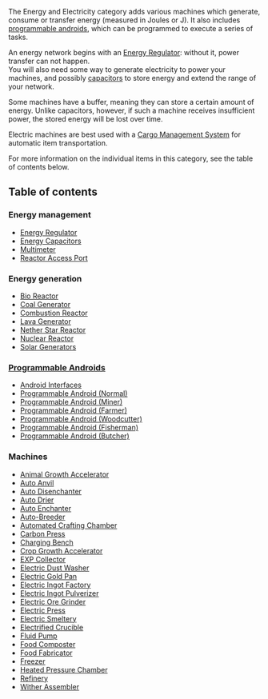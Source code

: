 The Energy and Electricity category adds various machines which generate, consume or transfer energy (measured in Joules or J). It also includes [programmable androids](https://github.com/TheBusyBiscuit/Slimefun4/wiki/Androids), which can be programmed to execute a series of tasks.

An energy network begins with an [Energy Regulator](https://github.com/TheBusyBiscuit/Slimefun4/wiki/Energy-Regulator): without it, power transfer can not happen.<br>
You will also need some way to generate electricity to power your machines, and possibly [capacitors](https://github.com/TheBusyBiscuit/Slimefun4/wiki/Energy-Capacitors) to store energy and extend the range of your network.

Some machines have a buffer, meaning they can store a certain amount of energy. Unlike capacitors, however, if such a machine receives insufficient power, the stored energy will be lost over time.

Electric machines are best used with a [Cargo Management System](https://github.com/TheBusyBiscuit/Slimefun4/wiki/Cargo-Management) for automatic item transportation.

For more information on the individual items in this category, see the table of contents below.

## Table of contents
### Energy management
* [Energy Regulator](https://github.com/TheBusyBiscuit/Slimefun4/wiki/Energy-Regulator)
* [Energy Capacitors](https://github.com/TheBusyBiscuit/Slimefun4/wiki/Energy-Capacitors)
* [Multimeter](https://github.com/TheBusyBiscuit/Slimefun4/wiki/Multimeter)
* [Reactor Access Port](https://github.com/TheBusyBiscuit/Slimefun4/wiki/Reactor-Access-Port)

### Energy generation
* [Bio Reactor](https://github.com/TheBusyBiscuit/Slimefun4/wiki/Bio-Reactor)
* [Coal Generator](https://github.com/TheBusyBiscuit/Slimefun4/wiki/Coal-Generator)
* [Combustion Reactor](https://github.com/TheBusyBiscuit/Slimefun4/wiki/Combustion-Reactor)
* [Lava Generator](https://github.com/TheBusyBiscuit/Slimefun4/wiki/Lava-Generator)
* [Nether Star Reactor](https://github.com/TheBusyBiscuit/Slimefun4/wiki/Nether-Star-Reactor)
* [Nuclear Reactor](https://github.com/TheBusyBiscuit/Slimefun4/wiki/Nuclear-Reactor)
* [Solar Generators](https://github.com/TheBusyBiscuit/Slimefun4/wiki/Solar-Generator)

### [Programmable Androids](https://github.com/TheBusyBiscuit/Slimefun4/wiki/Androids)
* [Android Interfaces](https://github.com/TheBusyBiscuit/Slimefun4/wiki/Android-Interfaces)
* [Programmable Android (Normal)](https://github.com/TheBusyBiscuit/Slimefun4/wiki/Normal-Androids)
* [Programmable Android (Miner)](https://github.com/TheBusyBiscuit/Slimefun4/wiki/Miner-Androids)
* [Programmable Android (Farmer)](https://github.com/TheBusyBiscuit/Slimefun4/wiki/Farmer-Androids)
* [Programmable Android (Woodcutter)](https://github.com/TheBusyBiscuit/Slimefun4/wiki/Woodcutter-Androids)
* [Programmable Android (Fisherman)](https://github.com/TheBusyBiscuit/Slimefun4/wiki/Fisherman-Androids)
* [Programmable Android (Butcher)](https://github.com/TheBusyBiscuit/Slimefun4/wiki/Butcher-Androids)

### Machines
* [Animal Growth Accelerator](https://github.com/TheBusyBiscuit/Slimefun4/wiki/Animal-Growth-Accelerator)
* [Auto Anvil](https://github.com/TheBusyBiscuit/Slimefun4/wiki/Auto-Anvil)
* [Auto Disenchanter](https://github.com/TheBusyBiscuit/Slimefun4/wiki/Auto-Disenchanter)
* [Auto Drier](https://github.com/TheBusyBiscuit/Slimefun4/wiki/Auto-Drier)
* [Auto Enchanter](https://github.com/TheBusyBiscuit/Slimefun4/wiki/Auto-Enchanter)
* [Auto-Breeder](https://github.com/TheBusyBiscuit/Slimefun4/wiki/Auto-Breeder)
* [Automated Crafting Chamber](https://github.com/TheBusyBiscuit/Slimefun4/wiki/Automated-Crafting-Chamber)
* [Carbon Press](https://github.com/TheBusyBiscuit/Slimefun4/wiki/Carbon-Press)
* [Charging Bench](https://github.com/TheBusyBiscuit/Slimefun4/wiki/Charging-Bench)
* [Crop Growth Accelerator](https://github.com/TheBusyBiscuit/Slimefun4/wiki/Crop-Growth-Accelerator)
* [EXP Collector](https://github.com/TheBusyBiscuit/Slimefun4/wiki/EXP-Collector)
* [Electric Dust Washer](https://github.com/TheBusyBiscuit/Slimefun4/wiki/Electric-Dust-Washer)
* [Electric Gold Pan](https://github.com/TheBusyBiscuit/Slimefun4/wiki/Electric-Gold-Pan)
* [Electric Ingot Factory](https://github.com/TheBusyBiscuit/Slimefun4/wiki/Electric-Ingot-Factory)
* [Electric Ingot Pulverizer](https://github.com/TheBusyBiscuit/Slimefun4/wiki/Electric-Ingot-Pulverizer)
* [Electric Ore Grinder](https://github.com/TheBusyBiscuit/Slimefun4/wiki/Electric-Ore-Grinder)
* [Electric Press](https://github.com/TheBusyBiscuit/Slimefun4/wiki/Electric-Press)
* [Electric Smeltery](https://github.com/TheBusyBiscuit/Slimefun4/wiki/Electric-Smeltery)
* [Electrified Crucible](https://github.com/TheBusyBiscuit/Slimefun4/wiki/Electrified-Crucible)
* [Fluid Pump](https://github.com/TheBusyBiscuit/Slimefun4/wiki/Fluid-Pump)
* [Food Composter](https://github.com/TheBusyBiscuit/Slimefun4/wiki/Food-Composter)
* [Food Fabricator](https://github.com/TheBusyBiscuit/Slimefun4/wiki/Food-Fabricator)
* [Freezer](https://github.com/TheBusyBiscuit/Slimefun4/wiki/Freezer)
* [Heated Pressure Chamber](https://github.com/TheBusyBiscuit/Slimefun4/wiki/Heated-Pressure-Chamber)
* [Refinery](https://github.com/TheBusyBiscuit/Slimefun4/wiki/Refinery)
* [Wither Assembler](https://github.com/TheBusyBiscuit/Slimefun4/wiki/Wither-Assembler)
